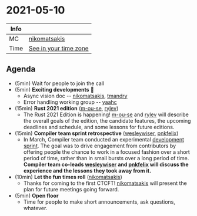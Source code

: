 # 2021-05-10 

| Info | |
| --- | --- |
| MC | [nikomatsakis] |
| Time | [See in your time zone](https://everytimezone.com/s/c48486f6) |
 
 ## Agenda
 
* (5min) Wait for people to join the call
* (5min) **Exciting developments** :tada:
    * Async vision doc -- [nikomatsakis], [tmandry]
    * Error handling working group -- [yaahc]
* (15min) **Rust 2021 edition** ([m-ou-se], [rylev])
    * The Rust 2021 Edition is happening! [m-ou-se] and [rylev] will describe the overall goals of the edition, the candidate features, the upcoming deadlines and schedule, and some lessons for future editions.
* (15min) **Compiler team sprint retrospective** ([wesleywiser], [pnkfelix])
    * In March, Compiler team conducted an experimental [development sprint](https://blog.rust-lang.org/inside-rust/2021/02/15/shrinkmem-rustc-sprint.html). The goal was to drive engagement from contributors by offering people the chance to work in a focused fashion over a short period of time, rather than in small bursts over a long period of time. **Compiler team co-leads [wesleywiser] and [pnkfelix] will discuss the experience and the lessons they took away from it.**
* (10min) **Let the fun times roll** ([nikomatsakis])
    * Thanks for coming to the first CTCFT! [nikomatsakis] will present the plan for future meetings going forward.
* (5min) **Open floor**
    * Time for people to make short announcements, ask questions, whatever.

[CTCFT Calendar]: https://calendar.google.com/calendar/embed?src=7n0vvoqfe0kbnk6i04uiu52t30%40group.calendar.google.com&ctz=America%2FNew_York
[nikomatsakis]: https://github.com/nikomatsakis/
[rylev]: https://github.com/rylev/
[m-ou-se]: https://github.com/m-ou-se/
[pnkfelix]: https://github.com/pnkfelix/
[wesleywiser]: https://github.com/wesleywiser/
[yaahc]: https://github.com/yaahc/
[tmandry]: https://github.com/tmandry/
